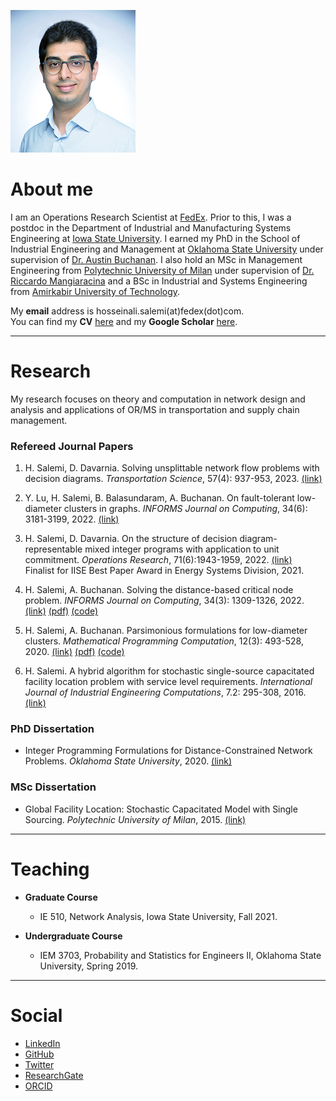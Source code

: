 ![headshot](https://raw.githubusercontent.com/halisalemi/halisalemi.github.io/master/assets/images/headshot.png)

# About me 
I am an Operations Research Scientist at [FedEx](https://www.fedex.com/en-us/about.html). Prior to this, I was a postdoc in the Department of Industrial and Manufacturing Systems Engineering at [Iowa State University](https://www.iastate.edu/). I earned my PhD in the School of Industrial Engineering and Management at [Oklahoma State University](https://go.okstate.edu/) under supervision of [Dr. Austin Buchanan](https://austinlbuchanan.github.io/). I also hold an MSc in Management Engineering from [Polytechnic University of Milan](https://www.polimi.it/en/) under supervision of [Dr. Riccardo Mangiaracina](https://www.som.polimi.it/en/professor/mangiaracina-riccardo/) and a BSc in Industrial and Systems Engineering from [Amirkabir University of Technology](http://aut.ac.ir/en/).

My **email** address is hosseinali.salemi(at)fedex(dot)com. <br>
You can find my **CV** [here](https://drive.google.com/file/d/14_IMphh3CjNon-iR4ReLyaj3pdNPaesU/view?usp=sharing) and my **Google Scholar** [here](https://scholar.google.com/citations?user=rvuBQ_MAAAAJ&hl=en&oi=ao).

* * *

# Research
My research focuses on theory and computation in network design and analysis and applications of OR/MS in transportation and supply chain management.   

### Refereed Journal Papers

1. H. Salemi, D. Davarnia. Solving unsplittable network flow problems with decision diagrams. *Transportation Science*, 57(4): 937-953, 2023. [(link)](https://pubsonline.informs.org/doi/abs/10.1287/trsc.2022.1194)

2. Y. Lu, H. Salemi, B. Balasundaram, A. Buchanan. On fault-tolerant low-diameter clusters in graphs. *INFORMS Journal on Computing*, 34(6): 3181-3199, 2022. [(link)](https://pubsonline.informs.org/doi/10.1287/ijoc.2022.1231)

3. H. Salemi, D. Davarnia. On the structure of decision diagram-representable mixed integer programs with application to unit commitment. *Operations Research*, 71(6):1943-1959, 2022. [(link)](https://pubsonline.informs.org/doi/10.1287/opre.2022.2353)<br>
Finalist for IISE Best Paper Award in Energy Systems Division, 2021.

4. H. Salemi, A. Buchanan. Solving the distance-based critical node problem. *INFORMS Journal on Computing*, 34(3): 1309-1326, 2022. [(link)](https://pubsonline.informs.org/doi/abs/10.1287/ijoc.2021.1136) [(pdf)](https://drive.google.com/file/d/1mj6Y4AfKI7vkMUYea8Sg23StmuEkLHKH/view?usp=sharing) [(code)](https://github.com/halisalemi/DCNP)

5. H. Salemi, A. Buchanan. Parsimonious formulations for low-diameter clusters. *Mathematical Programming Computation*, 12(3): 493-528, 2020. [(link)](https://link.springer.com/article/10.1007/s12532-020-00175-6) [(pdf)](https://drive.google.com/file/d/1SgL7xWAeExdoQ3SjR0zertfrOOCoOlWA/view?usp=sharing) [(code)](https://github.com/halisalemi/ParsimoniousKClub)

6. H. Salemi. A hybrid algorithm for stochastic single-source capacitated facility location problem
with service level requirements. *International Journal of Industrial Engineering Computations*, 7.2: 295-308, 2016. [(link)](http://m.growingscience.com/ijiec/Vol7/IJIEC_2015_37.pdf)


### PhD Dissertation 

- Integer Programming Formulations for Distance-Constrained Network Problems. *Oklahoma State University*, 2020. [(link)](https://www.proquest.com/openview/eeb7e6aa9219ce4ee6bd16c67b5b0a7d/1.pdf?pq-origsite=gscholar&cbl=18750&diss=y)

### MSc Dissertation 

- Global Facility Location: Stochastic Capacitated Model with Single Sourcing. *Polytechnic University of Milan*, 2015. [(link)](https://www.politesi.polimi.it/handle/10589/108091)

* * *

# Teaching

- **Graduate Course** 
  - IE 510, Network Analysis, Iowa State University, Fall 2021.
  
- **Undergraduate Course** 
  - IEM 3703, Probability and Statistics for Engineers II, Oklahoma State University, Spring 2019.

* * *

# Social
- [LinkedIn](https://www.linkedin.com/in/hosseinalisalemi/)
- [GitHub](https://github.com/halisalemi)
- [Twitter](https://twitter.com/HASalemi)
- [ResearchGate](https://www.researchgate.net/profile/Hosseinali_Salemi)
- [ORCID](https://orcid.org/0000-0002-0675-7886)






